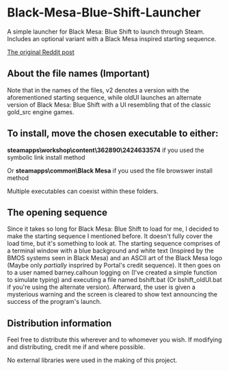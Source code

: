 # Black-Mesa-Blue-Shift-Launcher
A simple launcher for Black Mesa: Blue Shift to launch through Steam.
Includes an optional variant with a Black Mesa inspired starting sequence.

[The original Reddit post](https://www.reddit.com/r/BlackMesaSource/comments/102ih19/ive_made_a_launcher_for_black_mesa_blue_shift/)
## About the file names (Important)
Note that in the names of the files, v2 denotes a version with the aforementioned starting sequence, while oldUI launches an alternate version of Black Mesa: Blue Shift with a UI resembling that of the classic gold_src engine games.

## To install, move the chosen executable to either:

**steamapps\workshop\content\362890\2424633574** if you used the symbolic link install method

Or **steamapps\common\Black Mesa** if you used the file browswer install method

Multiple executables can coexist within these folders.

## The opening sequence

Since it takes so long for Black Mesa: Blue Shift to load for me, I decided to make the starting sequence I mentioned before. It doesn't fully cover the load time, but it's something to look at. The starting sequence comprises of a terminal window with a blue background and white text (Inspired by the BMOS systems seen in Black Mesa) and an ASCII art of the Black Mesa logo (Maybe only *partially* insprired by Portal's credit sequence). It then goes on to a user named barney.calhoun logging on (I've created a simple function to simulate typing) and executing a file named bshift.bat (Or bshift_oldUI.bat if you're using the alternate version). Afterward, the user is given a mysterious warning and the screen is cleared to show text announcing the success of the program's launch.

## Distribution information
Feel free to distribute this wherever and to whomever you wish. 
If modifying and distributing, credit me if and where possible.

No external libraries were used in the making of this project.
